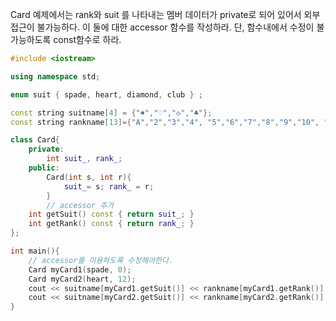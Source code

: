 Card 예제에서는  rank와 suit 를 나타내는 멤버 데이터가 private로
되어 있어서 외부 접근이 불가능하다.
이 둘에 대한 accessor 함수를 작성하라. 
단, 함수내에서 수정이 불가능하도록 const함수로 하라.

```C++
#include <iostream>

using namespace std;

enum suit { spade, heart, diamond, club } ;

const string suitname[4] = {"♠","♡","◇","♣"};
const string rankname[13]={"A","2","3","4", "5","6","7","8","9","10", "J","Q","K"};

class Card{
	private:
		int suit_, rank_;
	public:
		Card(int s, int r){
			suit_= s; rank_ = r;
		}
		// accessor 추가
	int getSuit() const { return suit_; }
	int getRank() const { return rank_; }
};

int main(){
	// accessor를 이용하도록 수정해야한다.
	Card myCard1(spade, 0);
	Card myCard2(heart, 12);
	cout << suitname[myCard1.getSuit()] << rankname[myCard1.getRank()] << endl;
	cout << suitname[myCard2.getSuit()] << rankname[myCard2.getRank()] << endl;
}

```
